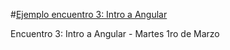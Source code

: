 #[Ejemplo encuentro 3: Intro a Angular](http://gillchristian.github.io/font-awesome-store)

Encuentro 3: Intro a Angular - Martes 1ro de Marzo
